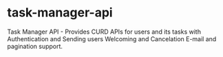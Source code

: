 # task-manager-api
Task Manager API - Provides CURD APIs for users and its tasks with Authentication and Sending users Welcoming and Cancelation E-mail and pagination support.

